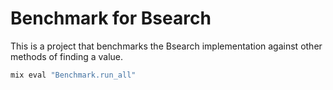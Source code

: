 # Benchmark for Bsearch

This is a project that benchmarks the Bsearch implementation against other methods of finding a value.

```bash
mix eval "Benchmark.run_all"
```
